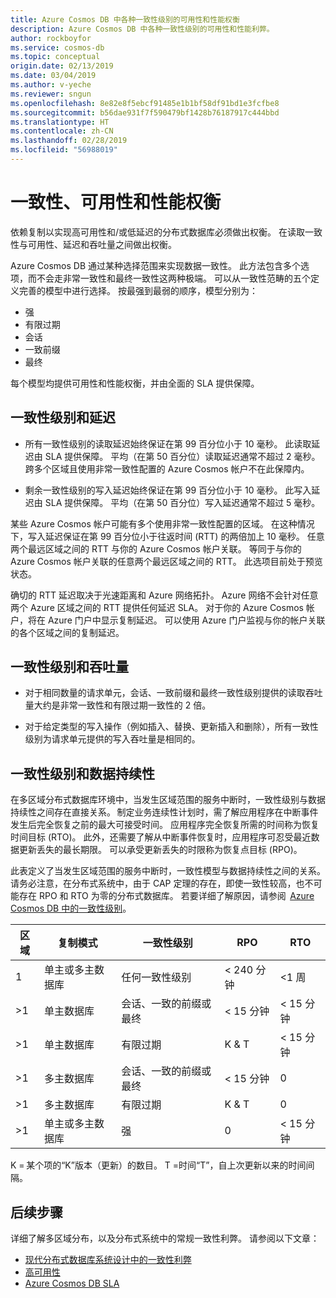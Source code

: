 ```yaml
---
title: Azure Cosmos DB 中各种一致性级别的可用性和性能权衡
description: Azure Cosmos DB 中各种一致性级别的可用性和性能利弊。
author: rockboyfor
ms.service: cosmos-db
ms.topic: conceptual
origin.date: 02/13/2019
ms.date: 03/04/2019
ms.author: v-yeche
ms.reviewer: sngun
ms.openlocfilehash: 8e82e8f5ebcf91485e1b1bf58df91bd1e3fcfbe8
ms.sourcegitcommit: b56dae931f7f590479bf1428b76187917c444bbd
ms.translationtype: HT
ms.contentlocale: zh-CN
ms.lasthandoff: 02/28/2019
ms.locfileid: "56988019"
---
```

# <a name="consistency-availability-and-performance-tradeoffs"></a>一致性、可用性和性能权衡 

依赖复制以实现高可用性和/或低延迟的分布式数据库必须做出权衡。 在读取一致性与可用性、延迟和吞吐量之间做出权衡。

Azure Cosmos DB 通过某种选择范围来实现数据一致性。 此方法包含多个选项，而不会走非常一致性和最终一致性这两种极端。 可以从一致性范畴的五个定义完善的模型中进行选择。 按最强到最弱的顺序，模型分别为：

- 强
- 有限过期
- 会话
- 一致前缀
- 最终

每个模型均提供可用性和性能权衡，并由全面的 SLA 提供保障。

## <a name="consistency-levels-and-latency"></a>一致性级别和延迟

- 所有一致性级别的读取延迟始终保证在第 99 百分位小于 10 毫秒。 此读取延迟由 SLA 提供保障。 平均（在第 50 百分位）读取延迟通常不超过 2 毫秒。 跨多个区域且使用非常一致性配置的 Azure Cosmos 帐户不在此保障内。

- 剩余一致性级别的写入延迟始终保证在第 99 百分位小于 10 毫秒。 此写入延迟由 SLA 提供保障。 平均（在第 50 百分位）写入延迟通常不超过 5 毫秒。

某些 Azure Cosmos 帐户可能有多个使用非常一致性配置的区域。 在这种情况下，写入延迟保证在第 99 百分位小于往返时间 (RTT) 的两倍加上 10 毫秒。 任意两个最远区域之间的 RTT 与你的 Azure Cosmos 帐户关联。 等同于与你的 Azure Cosmos 帐户关联的任意两个最远区域之间的 RTT。 此选项目前处于预览状态。

确切的 RTT 延迟取决于光速距离和 Azure 网络拓扑。 Azure 网络不会针对任意两个 Azure 区域之间的 RTT 提供任何延迟 SLA。 对于你的 Azure Cosmos 帐户，将在 Azure 门户中显示复制延迟。 可以使用 Azure 门户监视与你的帐户关联的各个区域之间的复制延迟。

## <a name="consistency-levels-and-throughput"></a>一致性级别和吞吐量

- 对于相同数量的请求单元，会话、一致前缀和最终一致性级别提供的读取吞吐量大约是非常一致性和有限过期一致性的 2 倍。

- 对于给定类型的写入操作（例如插入、替换、更新插入和删除），所有一致性级别为请求单元提供的写入吞吐量是相同的。

<a name="rto"></a>
## <a name="consistency-levels-and-data-durability"></a>一致性级别和数据持续性

在多区域分布式数据库环境中，当发生区域范围的服务中断时，一致性级别与数据持续性之间存在直接关系。 制定业务连续性计划时，需了解应用程序在中断事件发生后完全恢复之前的最大可接受时间。 应用程序完全恢复所需的时间称为恢复时间目标 (RTO)。 此外，还需要了解从中断事件恢复时，应用程序可忍受最近数据更新丢失的最长期限。 可以承受更新丢失的时限称为恢复点目标 (RPO)。

此表定义了当发生区域范围的服务中断时，一致性模型与数据持续性之间的关系。 请务必注意，在分布式系统中，由于 CAP 定理的存在，即使一致性较高，也不可能存在 RPO 和 RTO 为零的分布式数据库。 若要详细了解原因，请参阅  [Azure Cosmos DB 中的一致性级别](consistency-levels.md)。

|**区域**|**复制模式**|**一致性级别**|**RPO**|**RTO**|
|---------|---------|---------|---------|---------|
|1|单主或多主数据库|任何一致性级别|< 240 分钟|<1 周|
|>1|单主数据库|会话、一致的前缀或最终|< 15 分钟|< 15 分钟|
|>1|单主数据库|有限过期|K & T|< 15 分钟|
|>1|多主数据库|会话、一致的前缀或最终|< 15 分钟|0|
|>1|多主数据库|有限过期|K & T|0|
|>1|单主或多主数据库|强|0|< 15 分钟|

K = 某个项的“K”版本（更新）的数目。
T =时间“T”，自上次更新以来的时间间隔。

## <a name="next-steps"></a>后续步骤

详细了解多区域分布，以及分布式系统中的常规一致性利弊。 请参阅以下文章：

- [现代分布式数据库系统设计中的一致性利弊](https://www.computer.org/web/csdl/index/-/csdl/mags/co/2012/02/mco2012020037-abs.html)
- [高可用性](high-availability.md)
- [Azure Cosmos DB SLA](https://www.azure.cn/support/sla/cosmos-db/)

<!-- Update_Description: update meta properties -->